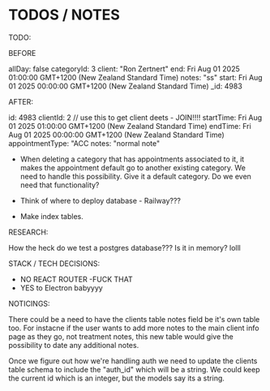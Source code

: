 # TODOS / NOTES

TODO:

BEFORE

allDay: false
categoryId: 3
client: "Ron Zertnert"
end: Fri Aug 01 2025 01:00:00 GMT+1200 (New Zealand Standard Time)
notes: "ss"
start: Fri Aug 01 2025 00:00:00 GMT+1200 (New Zealand Standard Time)
_id: 4983

AFTER: 

id: 4983
clientId: 2 // use this to get client deets - JOIN!!!!
startTime: Fri Aug 01 2025 01:00:00 GMT+1200 (New Zealand Standard Time)
endTime: Fri Aug 01 2025 00:00:00 GMT+1200 (New Zealand Standard Time)
appointmentType: "ACC
notes: "normal note"


- When deleting a category that has appointments associated to it, it makes the appointment default go to another existing category. We need to handle this possibility. Give it a default category. 
Do we even need that functionality? 

- Think of where to deploy database - Railway??? 

- Make index tables. 

RESEARCH: 

How the heck do we test a postgres database??? Is it in memory? lolll 

STACK / TECH DECISIONS: 

- NO REACT ROUTER -FUCK THAT
- YES to Electron babyyyy

NOTICINGS: 

There could be a need to have the clients table notes field be it's own table too. For instacne if the user wants to add more notes to the main client info page as they go, not treatment notes, this new table would give the possibility to date any additional notes. 

Once we figure out how we're handling auth we need to update the clients table schema to include the "auth_id" which will be a string. We could keep the current id which is an integer, but the models say its a string.